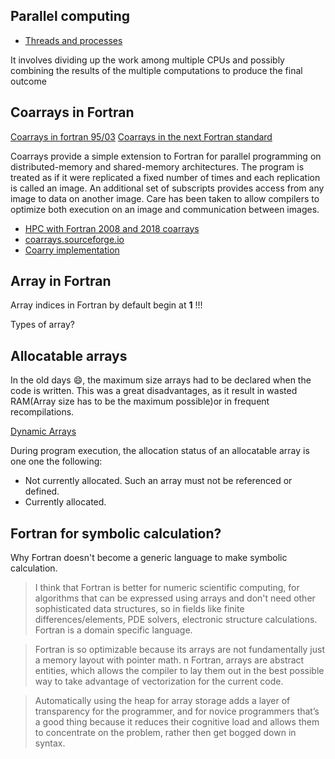 ## Parallel computing
* [Threads and processes](http://www.mathcs.emory.edu/~cheung/Courses/561/Syllabus/91-pthreads/intro-threads.html)

It involves dividing up the work among multiple CPUs and possibly combining the results of the multiple computations to produce the final outcome

## Coarrays in Fortran
[Coarrays in fortran 95/03](http://www.admin-magazine.com/HPC/Articles/Modern-Fortran-Part-3)
[Coarrays in the next Fortran standard](http://caf.rice.edu/documentation/John-Reid-N1824-2010-04-21.pdf)

Coarrays provide a simple extension to Fortran for parallel programming on distributed-memory and shared-memory architectures. The program is treated as if it were replicated a fixed number of times and each replication is called an image. An additional set of subscripts provides access from any image to
data on another image. Care has been taken to allow compilers to optimize both execution on an image and communication between images.

* [HPC with Fortran 2008 and 2018 coarrays](https://cgpack.sourceforge.io/201711/cppc_talk2017.pdf)
* [coarrays.sourceforge.io](https://coarrays.sourceforge.io/doc.html)
* [Coarry implementation](http://charm.cs.uiuc.edu/kale/teaching/cs320/CAFfromupcsc01CarlsonB.pdf)

## Array in Fortran
Array indices in Fortran by default begin at **1** !!!

Types of array?

## Allocatable arrays
In the old days :smile:, the maximum size arrays had to be declared when the code is written. This was a great disadvantages, as it result in wasted RAM(Array size has to be the maximum possible)or in frequent recompilations.

[Dynamic Arrays](http://www.pcc.qub.ac.uk/tec/courses/f90/stu-notes/F90_notesMIF_11.html)

During program execution, the allocation status of an allocatable array is one one the following:
* Not currently allocated. Such an array must not be referenced or defined.
* Currently allocated.


## Fortran for symbolic calculation?
Why Fortran doesn't become a generic language to make symbolic calculation.

>  I think that Fortran is better for numeric scientific computing, for algorithms that can be expressed using arrays and don't need other sophisticated data structures, so in fields like finite differences/elements, PDE solvers, electronic structure calculations. Fortran is a domain specific language.

> Fortran is so optimizable because its arrays are not fundamentally just a memory layout with pointer math. n Fortran, arrays are abstract entities, which allows the compiler to lay them out in the best possible way to take advantage of vectorization for the current code.

> Automatically using the heap for array storage adds a layer of transparency for the programmer, and for novice programmers that’s a good thing because it reduces their cognitive load and allows them to concentrate on the problem, rather then get bogged down in syntax.
